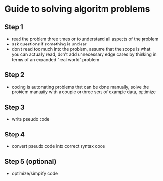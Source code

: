 # Guide to solving algoritm problems

## Step 1
- read the problem three times or to understand all aspects of the problem
- ask questions if something is unclear
- don't read too much into the problem, assume that the scope is what you can actually read, don't add unnecessary edge cases by thinking in terms of an expanded "real world" problem

## Step 2
- coding is automating problems that can be done manually, solve the problem manually with a couple or three sets of example data, optimize

## Step 3
- write pseudo code

## Step 4
- convert pseudo code into correct syntax code

## Step 5 (optional)
- optimize/simplify code